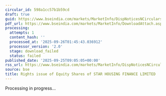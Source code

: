 ```yaml
---
circular_id: 598a1cc57b1b59cd
draft: true
guid: https://www.bseindia.com/markets/MarketInfo/DispNoticesNCirculars.aspx?Noticeid={7B734777-1C98-4C6A-BBB8-9BCB798893E7}&noticeno=20250925-7&dt=09/25/2025&icount=7&totcount=65&flag=0
pdf_url: https://www.bseindia.com/markets/MarketInfo/DownloadAttach.aspx?id=20250925-7&attachedId=
processing:
  attempts: 1
  content_hash: ''
  processed_at: '2025-09-26T01:45:43.036912'
  processor_version: '2.0'
  stage: download_failed
  status: failed
published_date: '2025-09-25T09:05:05+00:00'
rss_url: https://www.bseindia.com/markets/MarketInfo/DispNoticesNCirculars.aspx?Noticeid={7B734777-1C98-4C6A-BBB8-9BCB798893E7}&noticeno=20250925-7&dt=09/25/2025&icount=7&totcount=65&flag=0
source: bse
title: Rights issue of Equity Shares of STAR HOUSING FINANCE LIMITED
---
```


Processing in progress...